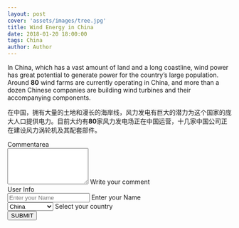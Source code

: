 ```yaml
---
layout: post
cover: 'assets/images/tree.jpg'
title: Wind Energy in China
date: 2018-01-20 18:00:00
tags: China
author: Author
---
```


<p>In China, which has a vast amount of land and a long coastline, wind power has great potential to generate power for the country’s large population. Around <strong>80</strong> wind farms are currently operating in China, and more than a dozen Chinese companies are building wind turbines and their accompanying components. </p>
<p>在中国，拥有大量的土地和漫长的海岸线，风力发电有巨大的潜力为这个国家的庞大人口提供电力。目前大约有<strong>80</strong>家风力发电场正在中国运营，十几家中国公司正在建设风力涡轮机及其配套部件。</p>


<main class="flex flex-wrap justify-around align-item items-center" markdown="0">
<div class="flex flex-column items-center">
  <label class="www-example-label bold mb3">Commentarea</label>
  <div class="ampstart-input inline-block relative m0 p0 mb3 ">
    <textarea name="name13" id="ip13" class="block border-none  p0 m0" rows="5"></textarea>
    <label for="ip13" class="absolute top-0 right-0 bottom-0 left-0" aria-hidden="true">Write your comment</label>
  </div>
</div>
</main>
<main class="flex flex-wrap justify-around align-item items-center" markdown="0">
<div class="flex flex-column items-center">
  <label class="www-example-label bold mb3">User Info</label>
  <div class="ampstart-input inline-block relative m0 p0 mb3 ">
    <input type="text" value="" name="name1" id="ip1" class="block border-none p0 m0 user-valid valid" placeholder="Enter your Name">
    <label for="ip1" class="absolute top-0 right-0 bottom-0 left-0" aria-hidden="true">Enter your Name</label>
  </div>
</div>
</main>
<main class="flex flex-wrap justify-around align-item items-center" markdown="0">
<div class="flex flex-column items-center">
  <div class="ampstart-input inline-block relative m0 p0 mb3 ">
    <select name="name12" id="ip12" class="block border-none p0 m0 user-valid valid">
        <option value="">China</option>
        <option value="">United States</option>
        <option value="">Japan</option>
        <option value="">South Korea</option>
    </select>
    <label for="ip12" class="absolute top-0 right-0 bottom-0 left-0" aria-hidden="true">Select your country</label>
  </div>
</div>
</main>
<main class="flex flex-wrap justify-around align-item items-center">
<div class="flex flex-column mb2 items-center">
<button class="ampstart-btn">
SUBMIT
</button>
</div>
<div class="flex flex-column mb2 items-center">

